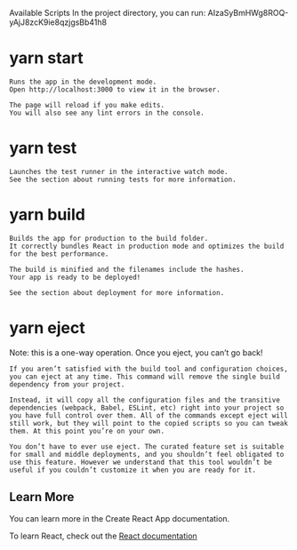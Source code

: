 Available Scripts
In the project directory, you can run: AIzaSyBmHWg8ROQ-yAjJ8zcK9ie8qzjgsBb41h8

# yarn start
```
Runs the app in the development mode.
Open http://localhost:3000 to view it in the browser.

The page will reload if you make edits.
You will also see any lint errors in the console.
```
# yarn test
```
Launches the test runner in the interactive watch mode.
See the section about running tests for more information.
```
# yarn build
```
Builds the app for production to the build folder.
It correctly bundles React in production mode and optimizes the build for the best performance.

The build is minified and the filenames include the hashes.
Your app is ready to be deployed!

See the section about deployment for more information.
```
# yarn eject
Note: this is a one-way operation. Once you eject, you can’t go back!
```
If you aren’t satisfied with the build tool and configuration choices, you can eject at any time. This command will remove the single build dependency from your project.

Instead, it will copy all the configuration files and the transitive dependencies (webpack, Babel, ESLint, etc) right into your project so you have full control over them. All of the commands except eject will still work, but they will point to the copied scripts so you can tweak them. At this point you’re on your own.

You don’t have to ever use eject. The curated feature set is suitable for small and middle deployments, and you shouldn’t feel obligated to use this feature. However we understand that this tool wouldn’t be useful if you couldn’t customize it when you are ready for it.
```
## Learn More
You can learn more in the Create React App documentation.

To learn React, check out the [React documentation](https://reactjs.org/)
 
